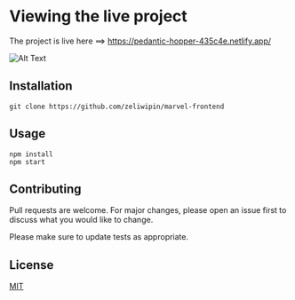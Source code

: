 # Viewing the live project


The project is live here ==> https://pedantic-hopper-435c4e.netlify.app/


![Alt Text](https://media.giphy.com/media/fyAzV2JMe41mpvNKCc/giphy.gif)



## Installation


```
git clone https://github.com/zeliwipin/marvel-frontend
```

## Usage

```
npm install
npm start
```

## Contributing
Pull requests are welcome. For major changes, please open an issue first to discuss what you would like to change.

Please make sure to update tests as appropriate.

## License
[MIT](https://choosealicense.com/licenses/mit/)
